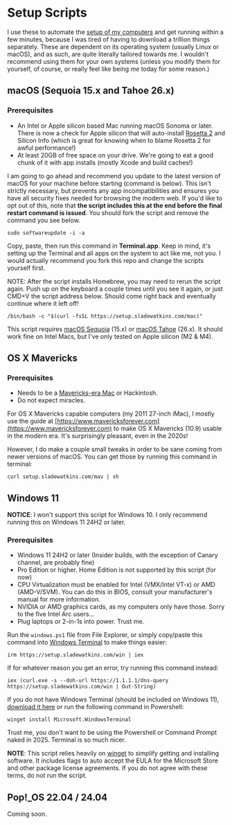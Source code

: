 # Setup Scripts
I use these to automate the [setup of my computers](https://setup.sladewatkins.com/about) and get running within a few minutes, because I was tired of having to download a trillion things separately. These are dependent on its operating system (usually Linux or macOS), and as such, are quite literally tailored towards me. I wouldn't recommend using them for your own systems (unless you modify them for yourself, of course, or really feel like being *me* today for some reason.)

## macOS (Sequoia 15.x and Tahoe 26.x)

### Prerequisites 
- An Intel or Apple silicon based Mac running macOS Sonoma or later. There is now a check for Apple silicon that will auto-install [Rosetta 2](https://developer.apple.com/documentation/apple-silicon/about-the-rosetta-translation-environment) and Silicon Info (which is great for knowing when to blame Rosetta 2 for awful performance!)
- At least 20GB of free space on your drive. We're going to eat a good chunk of it with app installs (mostly Xcode and build caches!)

I am going to go ahead and recommend you update to the latest version of macOS for your machine before starting (command is below). This isn't strictly necessary, but prevents any app incompatibilities and ensures you have all security fixes needed for browsing the modern web. If you'd like to opt out of this, note that **the script includes this at the end before the final restart command is issued**. You should fork the script and remove the command you see below.

```
sudo softwareupdate -i -a
```

Copy, paste, then run this command in **Terminal.app**. Keep in mind, it's setting up the Terminal and all apps on the system to act like me, not you. I would actually recommend you fork this repo and change the scripts yourself first.

NOTE: After the script installs Homebrew, you may need to rerun the script again. Push up on the keyboard a couple times until you see it again, or just CMD+V the script address below. Should come right back and eventually continue where it left off!

```
/bin/bash -c "$(curl -fsSL https://setup.sladewatkins.com/mac)"
```

This script requires [macOS Sequoia](https://apps.apple.com/us/app/macos-sonoma/id6450717509?mt=12) (15.x) or [macOS Tahoe](https://support.apple.com/en-us/102662) (26.x). It should work fine on Intel Macs, but I've only tested on Apple silicon (M2 & M4).

## OS X Mavericks

### Prerequisites 
- Needs to be a [Mavericks-era Mac](https://support.apple.com/en-us/112560) or Hackintosh.
- Do not expect miracles.

For OS X Mavericks capable computers (my 2011 27-inch iMac), I mostly use the guide at [https://www.mavericksforever.com](https://www.mavericksforever.com) to make OS X Mavericks (10.9) usable in the modern era. It's surprisingly pleasant, even in the 2020s!

However, I do make a couple small tweaks in order to be sane coming from newer versions of macOS. You can get those by running this command in terminal:

```
curl setup.sladewatkins.com/mav | sh
```


## Windows 11
**NOTICE**: I won't support this script for Windows 10. I only recommend running this on Windows 11 24H2 or later.

### Prerequisites
- Windows 11 24H2 or later (Insider builds, with the exception of Canary channel, are probably fine)
- Pro Edition or higher. Home Edition is not supported by this script (for now)
- CPU Virtualization must be enabled for Intel (VMX/Intel VT-x) or AMD (AMD-V/SVM). You can do this in BIOS, consult your manufacturer's manual for more information.
- NVIDIA or AMD graphics cards, as my computers only have those. Sorry to the five Intel Arc users...
- Plug laptops or 2-in-1s into power. Trust me.

Run the ``windows.ps1`` file from File Explorer, or simply copy/paste this command into [Windows Terminal](https://github.com/microsoft/terminal) to make things easier:


```
irm https://setup.sladewatkins.com/win | iex
```

If for whatever reason you get an error, try running this command instead:

```
iex (curl.exe -s --doh-url https://1.1.1.1/dns-query https://setup.sladewatkins.com/win | Out-String)
```

If you do not have Windows Terminal (should be included on Windows 11), [download it here](https://github.com/microsoft/terminal/releases) or run the following command in Powershell:
```
winget install Microsoft.WindowsTerminal
```

Trust me, you don't want to be using the Powershell or Command Prompt naked in 2025. Terminal is so much nicer.

**NOTE**: This script relies heavily on [winget](https://learn.microsoft.com/en-us/windows/package-manager/winget/) to simplify getting and installing software. It includes flags to auto accept the EULA for the Microsoft Store and other package license agreements. If you do not agree with these terms, do not run the script.

## Pop!_OS 22.04 / 24.04
Coming soon.

